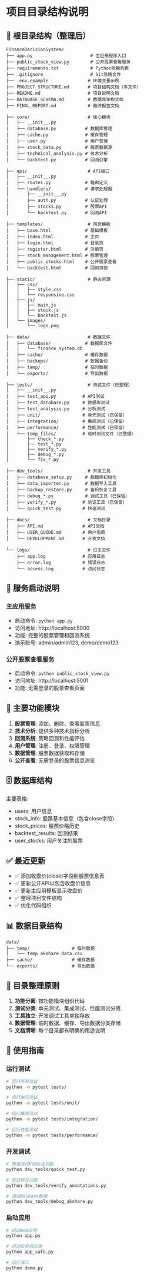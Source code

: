 # 项目目录结构说明

## 📁 根目录结构（整理后）

```
FinanceDecisionSystem/
├── app.py                      # 主应用程序入口
├── public_stock_view.py        # 公开股票查看服务
├── requirements.txt            # Python依赖列表
├── .gitignore                  # Git忽略文件
├── .env.example               # 环境变量示例
├── PROJECT_STRUCTURE.md       # 项目结构文档（本文件）
├── README.md                  # 项目说明文档
├── DATABASE_SCHEMA.md         # 数据库架构文档
├── FINAL_REPORT.md            # 最终报告文档

├── core/                      # 核心模块
│   ├── __init__.py
│   ├── database.py           # 数据库管理
│   ├── cache.py              # 缓存管理
│   ├── user.py               # 用户管理
│   ├── stock_data.py         # 股票数据源
│   ├── technical_analysis.py # 技术分析
│   └── backtest.py           # 回测引擎

├── api/                       # API接口
│   ├── __init__.py
│   ├── routes.py             # 路由定义
│   └── handlers/             # 请求处理器
│       ├── __init__.py
│       ├── auth.py           # 认证处理
│       ├── stocks.py         # 股票API
│       └── backtest.py       # 回测API

├── templates/                 # 网页模板
│   ├── base.html             # 基础模板
│   ├── index.html            # 主页
│   ├── login.html            # 登录页
│   ├── register.html         # 注册页
│   ├── stock_management.html # 股票管理
│   ├── public_stocks.html    # 公开股票查看
│   └── backtest.html         # 回测页面

├── static/                    # 静态资源
│   ├── css/
│   │   ├── style.css
│   │   └── responsive.css
│   ├── js/
│   │   ├── main.js
│   │   ├── stock.js
│   │   └── backtest.js
│   └── images/
│       └── logo.png

├── data/                      # 数据文件
│   ├── database/             # 数据库文件
│   │   └── finance_system.db
│   ├── cache/                # 缓存数据
│   ├── backups/              # 数据备份
│   ├── temp/                 # 临时数据
│   └── exports/              # 导出数据

├── tests/                     # 测试文件（已整理）
│   ├── __init__.py
│   ├── test_api.py          # API测试
│   ├── test_database.py     # 数据库测试
│   ├── test_analysis.py     # 分析测试
│   ├── unit/                # 单元测试（已保留）
│   ├── integration/         # 集成测试（已保留）
│   ├── performance/         # 性能测试（已保留）
│   └── temp_files/          # 临时测试文件（已整理）
│       ├── check_*.py
│       ├── test_*.py
│       ├── verify_*.py
│       ├── debug_*.py
│       └── fix_*.py

├── dev_tools/                 # 开发工具
│   ├── database_setup.py     # 数据库初始化
│   ├── data_importer.py      # 数据导入工具
│   ├── backup_restore.py     # 备份恢复工具
│   ├── debug_*.py            # 调试工具（已保留）
│   ├── verify_*.py          # 验证工具（已保留）
│   └── quick_test.py        # 快速测试

├── docs/                      # 文档目录
│   ├── API.md               # API文档
│   ├── USER_GUIDE.md        # 用户指南
│   └── DEVELOPMENT.md       # 开发文档

└── logs/                      # 日志文件
    ├── app.log              # 应用日志
    ├── error.log            # 错误日志
    └── access.log           # 访问日志
```

## 🚀 服务启动说明

### 主应用服务
- 启动命令: `python app.py`
- 访问地址: http://localhost:5000
- 功能: 完整的股票管理和回测系统
- 演示账号: admin/admin123, demo/demo123

### 公开股票查看服务
- 启动命令: `python public_stock_view.py`
- 访问地址: http://localhost:5001
- 功能: 无需登录的股票查看页面

## 🎯 主要功能模块

1. **股票管理**: 添加、删除、查看股票信息
2. **技术分析**: 提供多种技术指标分析
3. **回测系统**: 策略回测和性能评估
4. **用户管理**: 注册、登录、权限管理
5. **数据管理**: 股票数据获取和存储
6. **公开查看**: 无需登录的股票信息浏览

## 🗄️ 数据库结构

主要表格:
- users: 用户信息
- stock_info: 股票基本信息（包含close字段）
- stock_prices: 股票价格历史
- backtest_results: 回测结果
- user_stocks: 用户关注的股票

## ✅ 最近更新

- ✅ 添加收盘价(close)字段到股票信息表
- ✅ 更新公开API以包含收盘价信息
- ✅ 更新主应用模板显示收盘价
- ✅ 整理项目文件结构
- ✅ 优化代码组织

## 📊 数据目录结构

```
data/
├── temp/                # 临时数据
│   └── temp_akshare_data.csv
├── cache/               # 缓存数据
└── exports/             # 导出数据
```

## 🎯 目录整理原则

1. **功能分离**: 按功能模块组织代码
2. **测试分类**: 单元测试、集成测试、性能测试分离
3. **工具独立**: 开发调试工具单独存放
4. **数据管理**: 临时数据、缓存、导出数据分类存储
5. **文档清晰**: 每个目录都有明确的用途说明

## 🚀 使用指南

### 运行测试
```bash
# 运行所有测试
python -m pytest tests/

# 运行单元测试
python -m pytest tests/unit/

# 运行集成测试
python -m pytest tests/integration/

# 运行性能测试
python -m pytest tests/performance/
```

### 开发调试
```bash
# 快速测试K线标注功能
python dev_tools/quick_test.py

# 验证标注功能
python dev_tools/verify_annotations.py

# 调试AKShare数据
python dev_tools/debug_akshare.py
```

### 启动应用
```bash
# 启动Web应用
python app.py

# 启动安全版应用
python app_safe.py

# 运行演示
python demo.py
```